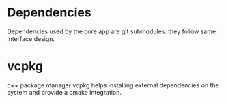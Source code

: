 # Dependencies 

Dependencies used by the core app are git submodules. they follow same interface design.

# vcpkg

c++ package manager vcpkg helps installing external dependencies on the system and provide a cmake integration.